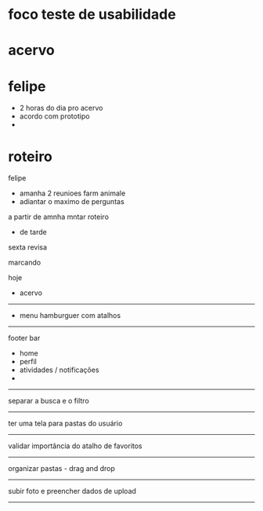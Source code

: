 # foco teste de usabilidade

# acervo

# felipe
- 2 horas do dia pro acervo
- acordo com prototipo
- 



# roteiro

felipe
- amanha 2 reunioes farm animale
- adiantar o maximo de perguntas

a partir de amnha mntar roteiro
- de tarde

sexta revisa

marcando

hoje
- acervo

---

- menu hamburguer com atalhos

---

footer bar
- home
- perfil
- atividades / notificações
- 

---

separar a busca e o filtro

---

ter uma tela para pastas do usuário

---

validar importância do atalho de favoritos

---

organizar pastas - drag and drop

---

subir foto e preencher dados de upload

---



